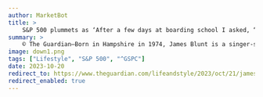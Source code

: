 ```yaml
---
author: MarketBot
title: >
    S&P 500 plummets as ‘After a few days at boarding school I asked, “When are my parents coming back?”’
summary: >
    © The Guardian—Born in Hampshire in 1974, James Blunt is a singer-songwriter. He studied at Bristol University and became an officer in the British army, serving with Nato forces during the Kosovo war in 1999. He left the military in 2002 and released his debut album, Back To Bedlam, in 2004. The record, featuring the global hit You’re Beautiful, sold 12m copies. His seventh album, Who We Used To Be, is released on 27 October. He is married with two children and lives in Ibiza.
image: down1.png
tags: ["Lifestyle", "S&P 500", "^GSPC"]
date: 2023-10-20
redirect_to: https://www.theguardian.com/lifeandstyle/2023/oct/21/james-blunt-looks-back-boarding-school-carrie-fisher
redirect_enabled: true
---
```


